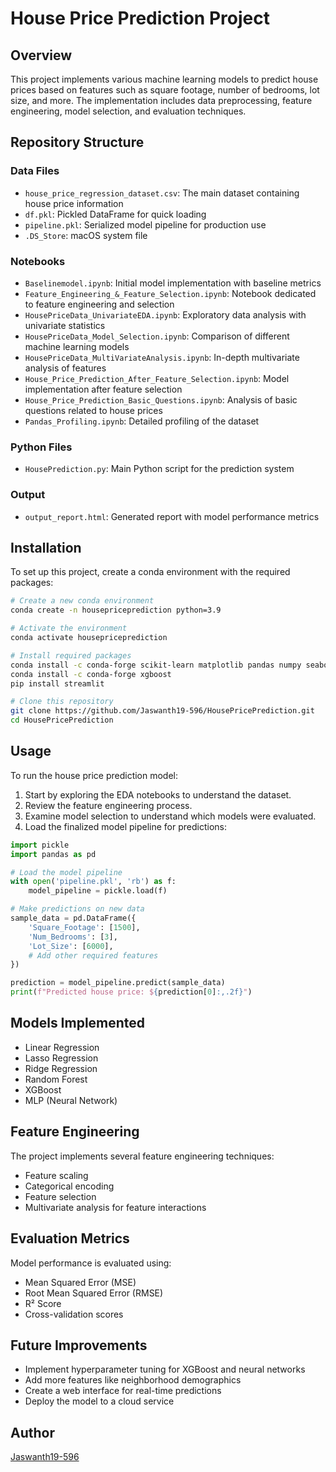 # House Price Prediction Project

## Overview
This project implements various machine learning models to predict house prices based on features such as square footage, number of bedrooms, lot size, and more. The implementation includes data preprocessing, feature engineering, model selection, and evaluation techniques.

## Repository Structure

### Data Files
- `house_price_regression_dataset.csv`: The main dataset containing house price information
- `df.pkl`: Pickled DataFrame for quick loading
- `pipeline.pkl`: Serialized model pipeline for production use
- `.DS_Store`: macOS system file

### Notebooks
- `Baselinemodel.ipynb`: Initial model implementation with baseline metrics
- `Feature_Engineering_&_Feature_Selection.ipynb`: Notebook dedicated to feature engineering and selection
- `HousePriceData_UnivariateEDA.ipynb`: Exploratory data analysis with univariate statistics
- `HousePriceData_Model_Selection.ipynb`: Comparison of different machine learning models
- `HousePriceData_MultiVariateAnalysis.ipynb`: In-depth multivariate analysis of features
- `House_Price_Prediction_After_Feature_Selection.ipynb`: Model implementation after feature selection
- `House_Price_Prediction_Basic_Questions.ipynb`: Analysis of basic questions related to house prices
- `Pandas_Profiling.ipynb`: Detailed profiling of the dataset

### Python Files
- `HousePrediction.py`: Main Python script for the prediction system

### Output
- `output_report.html`: Generated report with model performance metrics

## Installation
To set up this project, create a conda environment with the required packages:

```bash
# Create a new conda environment
conda create -n housepriceprediction python=3.9

# Activate the environment
conda activate housepriceprediction

# Install required packages
conda install -c conda-forge scikit-learn matplotlib pandas numpy seaborn jupyter
conda install -c conda-forge xgboost
pip install streamlit

# Clone this repository
git clone https://github.com/Jaswanth19-596/HousePricePrediction.git
cd HousePricePrediction
```

## Usage
To run the house price prediction model:

1. Start by exploring the EDA notebooks to understand the dataset.
2. Review the feature engineering process.
3. Examine model selection to understand which models were evaluated.
4. Load the finalized model pipeline for predictions:

```python
import pickle
import pandas as pd

# Load the model pipeline
with open('pipeline.pkl', 'rb') as f:
    model_pipeline = pickle.load(f)

# Make predictions on new data
sample_data = pd.DataFrame({
    'Square_Footage': [1500],
    'Num_Bedrooms': [3],
    'Lot_Size': [6000],
    # Add other required features
})

prediction = model_pipeline.predict(sample_data)
print(f"Predicted house price: ${prediction[0]:,.2f}")
```

## Models Implemented
- Linear Regression
- Lasso Regression
- Ridge Regression
- Random Forest
- XGBoost
- MLP (Neural Network)

## Feature Engineering
The project implements several feature engineering techniques:
- Feature scaling
- Categorical encoding
- Feature selection
- Multivariate analysis for feature interactions

## Evaluation Metrics
Model performance is evaluated using:
- Mean Squared Error (MSE)
- Root Mean Squared Error (RMSE)
- R² Score
- Cross-validation scores

## Future Improvements
- Implement hyperparameter tuning for XGBoost and neural networks
- Add more features like neighborhood demographics
- Create a web interface for real-time predictions
- Deploy the model to a cloud service

## Author
[Jaswanth19-596](https://github.com/Jaswanth19-596)
